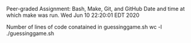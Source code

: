 Peer-graded Assignment: Bash, Make, Git, and GitHub
Date and time at which make was run.
Wed Jun 10 22:20:01 EDT 2020

Number of lines of code conatained in guessinggame.sh
wc -l ./guessinggame.sh
